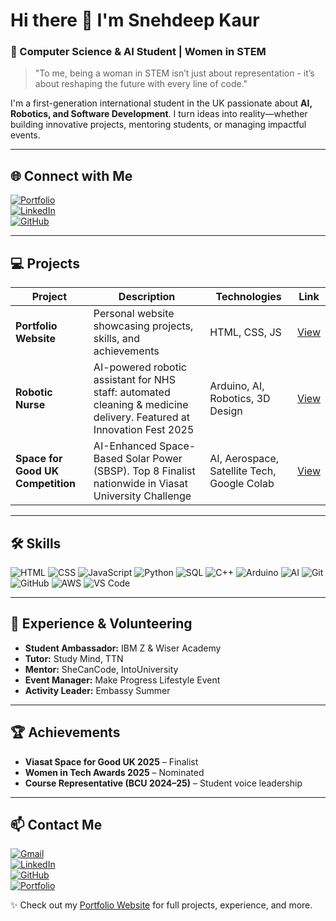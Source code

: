 # Hi there 👋 I'm Snehdeep Kaur

### 🚀 Computer Science & AI Student | Women in STEM

> "To me, being a woman in STEM isn’t just about representation - it’s about reshaping the future with every line of code."

I'm a first-generation international student in the UK passionate about **AI, Robotics, and Software Development**. I turn ideas into reality—whether building innovative projects, mentoring students, or managing impactful events.  

---

## 🌐 Connect with Me
[![Portfolio](https://img.shields.io/badge/Portfolio-Visit-blue?style=flat&logo=web)](https://snehdeepkaur-portfolio.vercel.app/)  
[![LinkedIn](https://img.shields.io/badge/LinkedIn-Snehdeep-blue?style=flat&logo=linkedin)](https://linkedin.com/in/snehdeepkaur09)  
[![GitHub](https://img.shields.io/badge/GitHub-Snehdeep-black?style=flat&logo=github)](https://github.com/snehdeepkaur-09)  

---

## 💻 Projects

| Project | Description | Technologies | Link |
|---------|-------------|--------------|------|
| **Portfolio Website** | Personal website showcasing projects, skills, and achievements | HTML, CSS, JS | [View](https://snehdeepkaur-portfolio.vercel.app/) |
| **Robotic Nurse** | AI-powered robotic assistant for NHS staff: automated cleaning & medicine delivery. Featured at Innovation Fest 2025 | Arduino, AI, Robotics, 3D Design | [View](https://snehdeepkaur-portfolio.vercel.app/#projects) |
| **Space for Good UK Competition** | AI-Enhanced Space-Based Solar Power (SBSP). Top 8 Finalist nationwide in Viasat University Challenge | AI, Aerospace, Satellite Tech, Google Colab | [View](https://snehdeepkaur-portfolio.vercel.app/#projects) |

---

## 🛠 Skills
![HTML](https://img.shields.io/badge/HTML-E34F26?style=flat&logo=html5&logoColor=white) 
![CSS](https://img.shields.io/badge/CSS-1572B6?style=flat&logo=css3&logoColor=white) 
![JavaScript](https://img.shields.io/badge/JavaScript-F7DF1E?style=flat&logo=javascript&logoColor=black) 
![Python](https://img.shields.io/badge/Python-3776AB?style=flat&logo=python&logoColor=white) 
![SQL](https://img.shields.io/badge/SQL-003B57?style=flat&logo=mysql&logoColor=white) 
![C++](https://img.shields.io/badge/C++-00599C?style=flat&logo=c%2B%2B&logoColor=white) 
![Arduino](https://img.shields.io/badge/Arduino-00979D?style=flat&logo=arduino&logoColor=white) 
![AI](https://img.shields.io/badge/AI-FF6F61?style=flat&logo=tensorflow&logoColor=white) 
![Git](https://img.shields.io/badge/Git-F05032?style=flat&logo=git&logoColor=white) 
![GitHub](https://img.shields.io/badge/GitHub-181717?style=flat&logo=github&logoColor=white) 
![AWS](https://img.shields.io/badge/AWS-232F3E?style=flat&logo=amazonaws&logoColor=white) 
![VS Code](https://img.shields.io/badge/VS%20Code-0078D7?style=flat&logo=visual-studio-code&logoColor=white)  

---

## 🌟 Experience & Volunteering
- **Student Ambassador:** IBM Z & Wiser Academy  
- **Tutor:** Study Mind, TTN  
- **Mentor:** SheCanCode, IntoUniversity  
- **Event Manager:** Make Progress Lifestyle Event  
- **Activity Leader:** Embassy Summer  

---

## 🏆 Achievements
- **Viasat Space for Good UK 2025** – Finalist  
- **Women in Tech Awards 2025** – Nominated  
- **Course Representative (BCU 2024–25)** – Student voice leadership  

---

## 📫 Contact Me

[![Gmail](https://img.shields.io/badge/Gmail-s.snehdeep2007@gmail.com-D14836?style=for-the-badge&logo=gmail&logoColor=white)](mailto:s.snehdeep2007@gmail.com)  
[![LinkedIn](https://img.shields.io/badge/LinkedIn-Snehdeep-blue?style=for-the-badge&logo=linkedin&logoColor=white)](https://linkedin.com/in/snehdeepkaur09)  
[![GitHub](https://img.shields.io/badge/GitHub-Snehdeep-black?style=for-the-badge&logo=github&logoColor=white)](https://github.com/snehdeepkaur-09)  
[![Portfolio](https://img.shields.io/badge/Portfolio-Visit-blue?style=for-the-badge&logo=web)](https://snehdeepkaur-portfolio.vercel.app/)


✨ Check out my [Portfolio Website](https://snehdeepkaur-portfolio.vercel.app/) for full projects, experience, and more.
